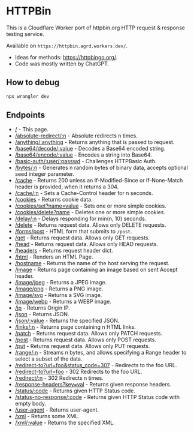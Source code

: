 # HTTPBin

This is a Cloudflare Worker port of httpbin.org HTTP request & response testing
service.

Available on `https://httpbin.agrd.workers.dev/`.

* Ideas for methods: <https://httpbingo.org/>.
* Code was mostly written by ChatGPT.

## How to debug

```bash
npx wrangler dev
```

## Endpoints

* [/](https://httpbin.agrd.workers.dev/) - This page.
* [/absolute-redirect/:n](https://httpbin.agrd.workers.dev/absolute-redirect/2) - Absolute redirects n times.
* [/anything/:anything](https://httpbin.agrd.workers.dev/anything/test) - Returns anything that is passed to request.
* [/base64/decode/:value](https://httpbin.agrd.workers.dev/base64/decode/aGVsbG8gd29ybGQ=) - Decodes a Base64 encoded string.
* [/base64/encode/:value](https://httpbin.agrd.workers.dev/base64/encode/hello%20world) - Encodes a string into Base64.
* [/basic-auth/:user/:passwd](https://httpbin.agrd.workers.dev/basic-auth/admin/password) - Challenges HTTPBasic Auth.
* [/bytes/:n](https://httpbin.agrd.workers.dev/bytes/1024?seed=5) - Generates n random bytes of binary data, accepts optional seed integer parameter.
* [/cache](https://httpbin.agrd.workers.dev/cache) - Returns 200 unless an If-Modified-Since or If-None-Match header is provided, when it returns a 304.
* [/cache/:n](https://httpbin.agrd.workers.dev/cache/60) - Sets a Cache-Control header for n seconds.
* [/cookies](https://httpbin.agrd.workers.dev/cookies) - Returns cookie data.
* [/cookies/set?name=value](https://httpbin.agrd.workers.dev/cookies/set?k1=v1&k2=v2) - Sets one or more simple cookies.
* [/cookies/delete?name](https://httpbin.agrd.workers.dev/cookies/delete?k1=&k2=) - Deletes one or more simple cookies.
* [/delay/:n](https://httpbin.agrd.workers.dev/delay/5) - Delays responding for min(n, 10) seconds.
* [/delete](https://httpbin.agrd.workers.dev/delete) - Returns request data. Allows only DELETE requests.
* [/forms/post](https://httpbin.agrd.workers.dev/forms/post) - HTML form that submits to `/post`.
* [/get](https://httpbin.agrd.workers.dev/get) - Returns request data. Allows only GET requests.
* [/head](https://httpbin.agrd.workers.dev/head) - Returns request data. Allows only HEAD requests.
* [/headers](https://httpbin.agrd.workers.dev/headers) - Returns request header dict.
* [/html](https://httpbin.agrd.workers.dev/html) - Renders an HTML Page.
* [/hostname](https://httpbin.agrd.workers.dev/hostname) - Returns the name of the host serving the request.
* [/image](https://httpbin.agrd.workers.dev/image) - Returns page containing an image based on sent Accept header.
* [/image/jpeg](https://httpbin.agrd.workers.dev/image/jpeg) - Returns a JPEG image.
* [/image/png](https://httpbin.agrd.workers.dev/image/png) - Returns a PNG image.
* [/image/svg](https://httpbin.agrd.workers.dev/image/svg) - Returns a SVG image.
* [/image/webp](https://httpbin.agrd.workers.dev/image/webp) - Returns a WEBP image.
* [/ip](https://httpbin.agrd.workers.dev/ip) - Returns Origin IP.
* [/json](https://httpbin.agrd.workers.dev/json) - Returns JSON.
* [/json/:value](https://httpbin.agrd.workers.dev/json/%7B%22test%22%3A1%7D) - Returns the specified JSON.
* [/links/:n](https://httpbin.agrd.workers.dev/links/:n) - Returns page containing n HTML links.
* [/patch](https://httpbin.agrd.workers.dev/patch) - Returns request data. Allows only PATCH requests.
* [/post](https://httpbin.agrd.workers.dev/post) - Returns request data. Allows only POST requests.
* [/put](https://httpbin.agrd.workers.dev/put) - Returns request data. Allows only PUT requests.
* [/range/:n](https://httpbin.agrd.workers.dev/range/1024) - Streams n bytes, and allows specifying a Range header to select a subset of the data.
* [/redirect-to?url=foo&status_code=307](https://httpbin.agrd.workers.dev/redirect-to?status_code=307&url=http%3A%2F%2Fexample.com%2F) - Redirects to the foo URL.
* [/redirect-to?url=foo](https://httpbin.agrd.workers.dev/redirect-to?url=http%3A%2F%2Fexample.com%2F) - 302 Redirects to the foo URL.
* [/redirect/:n](https://httpbin.agrd.workers.dev/redirect/3) - 302 Redirects n times.
* [/response-headers?key=val](https://httpbin.agrd.workers.dev/response-headers?Servername=httpbin&Content-Type=text%2Fplain%3B+charset%3DUTF-8) - Returns given response headers.
* [/status/:code](https://httpbin.agrd.workers.dev/status/200) - Returns given HTTP Status code.
* [/status-no-response/:code](https://httpbin.agrd.workers.dev/status-no-response/200) - Returns given HTTP Status code with empty body.
* [/user-agent](https://httpbin.agrd.workers.dev/user-agent) - Returns user-agent.
* [/xml](https://httpbin.agrd.workers.dev/xml) - Returns some XML.
* [/xml/:value](https://httpbin.agrd.workers.dev/xml/%3Ctest%2F%3E) - Returns the specified XML.
